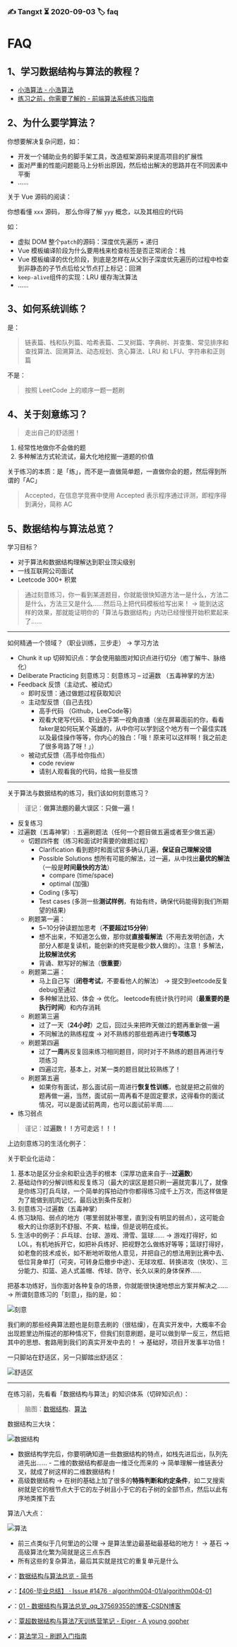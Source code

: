 ### ✍️ Tangxt ⏳ 2020-09-03 🏷️ faq

# FAQ

## 1、学习数据结构与算法的教程？

- [小浩算法 - 小浩算法](https://www.geekxh.com/0.0.%E5%AD%A6%E4%B9%A0%E9%A1%BB%E7%9F%A5/01.html)
- [练习之前，你需要了解的 - 前端算法系统练习指南](http://47.98.159.95/leetcode-js/nav/#%E9%80%82%E7%94%A8%E4%BA%BA%E7%BE%A4)

## 2、为什么要学算法？

你想要解决复杂问题，如：

- 开发一个辅助业务的脚手架工具，改造框架源码来提高项目的扩展性
- 面对严重的性能问题能马上分析出原因，然后给出解决的思路并在不同因素中平衡
- ……

关于 Vue 源码的阅读：

你想看懂 `xxx` 源码， 那么你得了解 `yyy` 概念，以及其相应的代码

如：

- 虚拟 DOM 整个`patch`的源码：深度优先遍历 + 递归
- Vue 模板编译阶段为什么要用栈来检查标签是否正常闭合：栈
- Vue 模板编译的优化阶段，到底是怎样在从父到子深度优先遍历的过程中检查到非静态的子节点后给父节点打上标记：回溯
- `keep-alive`组件的实现：LRU 缓存淘汰算法
- ……

## 3、如何系统训练？

是：

> 链表篇、栈和队列篇、哈希表篇、二叉树篇、字典树、并查集、常见排序和查找算法、回溯算法、动态规划、贪心算法、LRU 和 LFU、字符串和正则篇

不是：

> 按照 LeetCode 上的顺序一题一题刷

## 4、关于刻意练习？

> 走出自己的舒适圈！

1. 经常性地做你不会做的题
2. 多种解法方式轮流试，最大化地挖掘一道题的价值

关于练习的本质：是「练」，而不是一直做简单题，一直做你会的题，然后得到所谓的「AC」

> Accepted，在信息学竞赛中使用 Accepted 表示程序通过评测，即程序得到满分，简称 AC

## 5、数据结构与算法总览？

学习目标？

- 对于算法和数据结构理解达到职业顶尖级别
- 一线互联网公司面试
- Leetcode 300+ 积累

> 通过刻意练习，你一看到某道题目，你就能很快知道方法一是什么，方法二是什么，方法三又是什么……然后马上把代码模板给写出来！ -> 能到达这样的效果，那就能证明你的「算法与数据结构」内功已经慢慢开始积累起来了……

---

如何精通一个领域？（职业训练，三步走） -> 学习方法

- Chunk it up 切碎知识点：学会使用脑图对知识点进行切分（庖丁解牛、脉络化）
- Deliberate Practicing  刻意练习：刻意练习 – 过遍数 （五毒神掌的方法）
- Feedback 反馈（主动式、被动式）
  - 即时反馈：通过做题过程获取知识
  - 主动型反馈（自己去找）
    - 高手代码 （Github，LeeCode等）
    - 观看大佬写代码、职业选手第一视角直播（坐在屏幕面前的你，看看faker是如何玩某个英雄的，从中你可以学到这个地方有一个最佳实践以及最佳操作等等，你内心的独白：「哦！原来可以这样啊！我之前走了很多弯路了呀！」）
  - 被动式反馈（高手给你指点）
    - code review
    - 请别人观看我的代码，给我一些反馈

---

关于算法与数据结构的练习，我们该如何刻意练习？

> 谨记：**做算法题的最大误区：只做一遍！**

- 反复练习
- 过遍数（五毒神掌）: 五遍刷题法（任何一个题目做五遍或者至少做五遍）
  - 切题四件套（练习和面试时需要的做题过程）
    - Clarification 看到题时和面试官多确认几遍，**保证自己理解没错**
    - Possible Solutions 想所有可能的解法，过一遍，从中找出**最优的解法**（一般是**时间最快的方法**）
      - compare (time/space)
      - optimal (加强)
    - Coding (多写)
    - Test cases (多测一些**测试样例**，有始有终，确保代码能得到我们所期望的结果)
  - 刷题第一遍：
    - 5~10分钟读题加思考（**不要超过15分钟**）
    - 想不出来，不知道怎么做，那你就**直接看解法**（不用去发明创造，大部分人都是复读机，能创新的终究是极少数人做的）。注意！多解法，**比较解法优劣**
    - 背诵、默写好的解法（**很重要**）
  - 刷题第二遍：
    - 马上自己写（**闭卷考试**，不要看他人的解法） -> 提交到leetcode反复debug至通过
    - 多种解法比较、体会 -> 优化。 leetcode有统计执行时间（**最重要的是执行时间**）和内存消耗
  - 刷题第三遍
    - 过了一天（**24小时**）之后，回过头来把昨天做过的题再重新做一遍
    - 不同解法的熟练程度 -> 对不熟练的那些题再进行**专项练习**
  - 刷题第四遍
    - 过了**一周**再反复回来练习相同题目，同时对于不熟练的题目再进行专项练习
    - 四遍过完，基本上，对某一类的题目就比较熟练了！
  - 刷题第五遍
    - 如果你有面试，那么面试前一周进行**恢复性训练**，也就是把之前做的题再做一遍，当然，面试前一周再看不是固定要求，这得看你的面试情况，可以是面试前两周，也可以面试前半周……
- 练习弱点

> 谨记：**过遍数！！方可走远！！！**

上边刻意练习的生活化例子：

关于职业化运动：

1. 基本功是区分业余和职业选手的根本（深厚功底来自于--**过遍数**）
2. 基础动作的分解训练和反复练习（最大的误区是题只刷一遍就完事儿了，就像是你练习打兵乓球，一个简单的挥拍动作你都得练习成千上万次，而这样做是为了能做到肌肉记忆，最后达到条件反射）
3. 刻意练习-过遍数（五毒神掌）
4. 练习缺陷、弱点的地方（哪里弱就补哪里，直到没有明显的弱点），这可能会极大的让你感到不舒服、不爽、枯燥，但是说明在成长。
5. 生活中的例子：乒乓球、台球、游戏、滑雪、篮球…… -> 游戏打得好，如 LOL，有机地拆开它，如把补兵练好、把视野怎么做练好等等；篮球打得好，如老詹的技术成长，如不断地听取他人意见，并把自己的想法用到比赛中去、低位背身单打（可突，可转身后撤步中途）、无球攻框、转换进攻（快攻）、三分能力、扣篮、追人式盖帽、传球、防守、长久以来的身体保养……

把基本功练好，当你面对各种复杂的场景，你就能很快速地想出方案并解决之…… -> 所谓刻意练习的「刻意」，指的是，如：

![刻意](assets/img/2020-09-03-18-55-38.png)

我们刷的那些经典算法题也是刻意去刷的（很枯燥），在真实开发中，大概率不会出现题里边所描述的那种情况下，但我们刻意刷题，是可以做到举一反三，然后把其中的思想、套路用到我们的真实开发中去的！ -> 基础好，项目开发事半功倍！

一只脚站在舒适区，另一只脚踏出舒适区：

![舒适区](assets/img/2020-09-03-18-36-42.png)

---

在练习前，先看看「数据结构与算法」的知识体系（切碎知识点）：

> 脑图：[数据结构](https://naotu.baidu.com/file/b832f043e2ead159d584cca4efb19703?token=7a6a56eb2630548c)、[算法](https://naotu.baidu.com/file/0a53d3a5343bd86375f348b2831d3610?token=5ab1de1c90d5f3ec)

数据结构三大块：

![数据结构](assets/img/2020-09-03-16-12-44.png)

- 数据结构学完后，你要明确知道一些数据结构的特点，如栈先进后出，队列先进先出…… - 二维的数据结构都是由一维泛化而来的 -> 简单理解一维链表分叉，就成了树这样的二维数据结构！
- 高级数据结构 -> 在树的基础上加了很多的**特殊判断和约定条件**，如二叉搜索树就是它的根节点大于它的左子树且小于它的右子树的全部节点，然后以此有序地类推下去

算法八大点：

![算法](assets/img/2020-09-03-16-31-41.png)

- 前三点类似于几何里边的公理 -> 是算法里边最基础最基础的地方！ -> 基石 -> 高级算法化繁为简就是这三点东西
- 所有这些的复杂算法，最后其实就是找它的重复单元是什么

➹：[数据结构与算法总览 - 简书](https://www.jianshu.com/p/c27ced33552d)

➹：[【406-毕业总结】 · Issue #1476 · algorithm004-01/algorithm004-01](https://github.com/algorithm004-01/algorithm004-01/issues/1476)

➹：[01 - 数据结构与算法总览_qq_37569355的博客-CSDN博客](https://blog.csdn.net/qq_37569355/article/details/103728836)

➹：[覃超数据结构与算法7天训练营笔记 - Eiger - A young gopher](https://eiger.me/post/algo/training-classroom/)

➹：[算法学习 - 刷题入门指南](https://mdgsf.github.io/2020/02/13/algorithm-introduction/)





